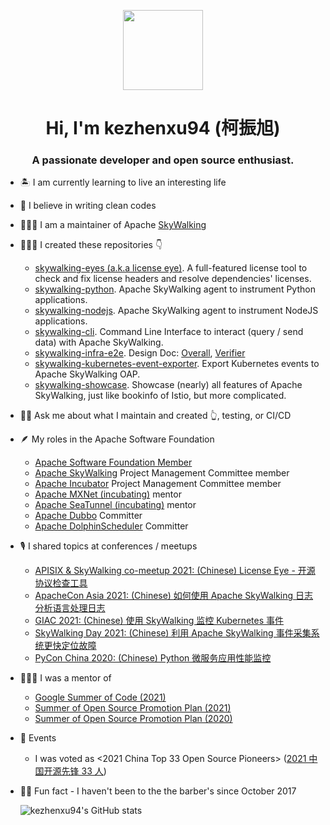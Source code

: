<p align="center">
  <img style="width:8rem; height:auto" src="https://user-images.githubusercontent.com/15965696/138292443-0f9c2c63-12a1-4088-9b0a-6afb39dd37ee.png"/>
</p>

<h1 align="center">Hi, I'm kezhenxu94 (柯振旭)</h1>
<h3 font-size="20" align="center">A passionate developer and open source enthusiast.</h3>

- 🏝 I am currently learning to live an interesting life

- 🧹 I believe in writing clean codes

- 🧑🏻‍🔧 I am a maintainer of Apache [SkyWalking](http://github.com/apache/skywalking)

- 👨🏻‍💻 I created these repositories 👇
  - [skywalking-eyes (a.k.a license eye)](http://github.com/apache/skywalking-eyes). A full-featured license tool to check and fix license headers and resolve dependencies' licenses.
  - [skywalking-python](http://github.com/apache/skywalking-python). Apache SkyWalking agent to instrument Python applications.
  - [skywalking-nodejs](http://github.com/apache/skywalking-nodejs). Apache SkyWalking agent to instrument NodeJS applications.
  - [skywalking-cli](http://github.com/apache/skywalking-cli). Command Line Interface to interact (query / send data) with Apache SkyWalking.
  - [skywalking-infra-e2e](http://github.com/apache/skywalking-infra-e2e). Design Doc: [Overall](https://skywalking.apache.org/blog/e2e-design/), [Verifier](https://skywalking.apache.org/blog/2021-02-01-e2e-verifier-design/)
  - [skywalking-kubernetes-event-exporter](https://github.com/apache/skywalking-kubernetes-event-exporter). Export Kubernetes events to Apache SkyWalking OAP.
  - [skywalking-showcase](https://github.com/apache/skywalking-showcase). Showcase (nearly) all features of Apache SkyWalking, just like bookinfo of Istio, but more complicated.

- 🙋🏻 Ask me about what I maintain and created 👆, testing, or CI/CD

- 🪶 My roles in the Apache Software Foundation
  - [Apache Software Foundation Member](https://www.apache.org/foundation/members.html)
  - [Apache SkyWalking](https://skywalking.apache.org) Project Management Committee member
  - [Apache Incubator](https://incubator.apache.org) Project Management Committee member
  - [Apache MXNet (incubating)](http://github.com/apache/incubator-mxnet) mentor
  - [Apache SeaTunnel (incubating)](http://github.com/apache/incubator-seatunnel) mentor
  - [Apache Dubbo](http://github.com/apache/dubbo) Committer
  - [Apache DolphinScheduler](http://github.com/apache/dolphinscheduler) Committer

- 🎙 I shared topics at conferences / meetups
  - [APISIX & SkyWalking co-meetup 2021: (Chinese) License Eye - 开源协议检查工具](https://www.bilibili.com/video/BV1Kb4y1a7Gi) 
  - [ApacheCon Asia 2021: (Chinese) 如何使用 Apache SkyWalking 日志分析语言处理日志](https://www.youtube.com/watch?v=-FfI0DPwqjA)
  - [GIAC 2021: (Chinese) 使用 SkyWalking 监控 Kubernetes 事件](https://giac.msup.com.cn/teacher?id=8192)
  - [SkyWalking Day 2021: (Chinese) 利用 Apache SkyWalking 事件采集系统更快定位故障](https://www.bilibili.com/video/BV1NU4y1V7LX)
  - [PyCon China 2020: (Chinese) Python 微服务应用性能监控](https://www.bilibili.com/video/BV1Ry4y167b6/)

- 👨🏼‍🎓 I was a mentor of
  - [Google Summer of Code (2021)](https://summerofcode.withgoogle.com/archive/2021/projects/5224136162410496/)
  - [Summer of Open Source Promotion Plan (2021)](https://summer.iscas.ac.cn/#/org/orgdetail/apacheskywalking?lang=en)
  - [Summer of Open Source Promotion Plan (2020)](https://isrc.iscas.ac.cn/summer2020/#/organisations/apache-sw)

- 📰 Events
  - I was voted as <2021 China Top 33 Open Source Pioneers> ([2021 中国开源先锋 33 人](https://mp.weixin.qq.com/s/ff7PQemQM-rTBR5VuR5vQg))

- 💇🏻 Fun fact - I haven't been to the the barber's since October 2017

  ![kezhenxu94's GitHub stats](https://github-readme-stats.vercel.app/api?username=kezhenxu94&show_icons=true&title_color=fff&icon_color=79ff97&text_color=c9d1d9&bg_color=0d1117&border_color=333)
